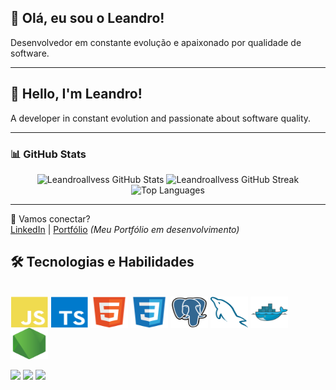 ## 👋 Olá, eu sou o Leandro!

Desenvolvedor em constante evolução e apaixonado por qualidade de software.

---

## 👋 Hello, I'm Leandro!

A developer in constant evolution and passionate about software quality.

---

### 📊 GitHub Stats

<div align="center">
  <img src="https://github-readme-stats.vercel.app/api?username=Leandroallvess&show_icons=true&theme=github_dark&hide_border=true" alt="Leandroallvess GitHub Stats" />
  <img src="https://github-readme-streak-stats.herokuapp.com/?user=Leandroallvess&theme=github-dark&hide_border=true" alt="Leandroallvess GitHub Streak" />
  <img src="https://github-readme-stats.vercel.app/api/top-langs/?username=Leandroallvess&layout=compact&theme=github_dark&hide_border=true" alt="Top Languages" />
</div>

---

🔗 Vamos conectar?  
[LinkedIn](https://www.linkedin.com/leandro-aallvess-dev) | [Portfólio](https://seusite.com) *(Meu Portfólio em desenvolvimento)*


## 🛠️ Tecnologias e Habilidades

<div style="display: inline_block"><br>
  <img align="center" alt="JavaScript" height="50" width="60" src="https://raw.githubusercontent.com/devicons/devicon/master/icons/javascript/javascript-plain.svg">
  <img align="center" alt="TypeScript" height="50" width="60" src="https://raw.githubusercontent.com/devicons/devicon/master/icons/typescript/typescript-plain.svg">
  <img align="center" alt="HTML" height="50" width="60" src="https://raw.githubusercontent.com/devicons/devicon/master/icons/html5/html5-original.svg">
  <img align="center" alt="CSS" height="50" width="60" src="https://raw.githubusercontent.com/devicons/devicon/master/icons/css3/css3-original.svg">
  <img align="center" alt="PostgreSQL" height="50" width="60" src="https://raw.githubusercontent.com/devicons/devicon/master/icons/postgresql/postgresql-original.svg">
  <img align="center" alt="MySQL" height="50" width="60" src="https://raw.githubusercontent.com/devicons/devicon/master/icons/mysql/mysql-original.svg">
  <img align="center" alt="Docker" height="50" width="60" src="https://raw.githubusercontent.com/devicons/devicon/master/icons/docker/docker-original.svg">
  <img align="center" alt="Node.js" height="50" width="60" src="https://raw.githubusercontent.com/devicons/devicon/master/icons/nodejs/nodejs-original.svg">
</div>

<br/>

<div style="display: inline_block">
  <img src="https://img.shields.io/badge/.NET-5C2D91?style=for-the-badge&logo=.net&logoColor=white"/>
  <img src="https://img.shields.io/badge/Vue.js-35495E?style=for-the-badge&logo=vuedotjs&logoColor=4FC08D"/>
  <img src="https://img.shields.io/badge/C%23-239120?style=for-the-badge&logo=c-sharp&logoColor=white"/>
</div>





